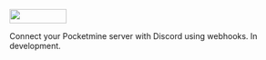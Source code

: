 [<img src="https://img.shields.io/badge/Poggit-view-brightgreen.svg" width="100" height="25" />](https://poggit.pmmp.io/ci/niekmussche/Discord-MCPE/Discord-MCPE)

Connect your Pocketmine server with Discord using webhooks. In development.